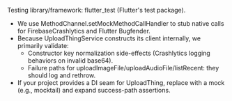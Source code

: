 Testing library/framework: flutter_test (Flutter's test package).
- We use MethodChannel.setMockMethodCallHandler to stub native calls for FirebaseCrashlytics and Flutter Bugfender.
- Because UploadThingService constructs its client internally, we primarily validate:
  - Constructor key normalization side-effects (Crashlytics logging behaviors on invalid base64).
  - Failure paths for uploadImageFile/uploadAudioFile/listRecent: they should log and rethrow.
- If your project provides a DI seam for UploadThing, replace with a mock (e.g., mocktail) and expand success-path assertions.